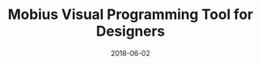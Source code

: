 ---
type: Software
title:  "Mobius Visual Programming Tool for Designers"
location: Design Automation Lab, NUS
link: https://design-automation.github.io/mobius-geospatial
date:   2018-06-02
image: ../assets/images/auto-bim.png
tags:
- angular
- three.js
---